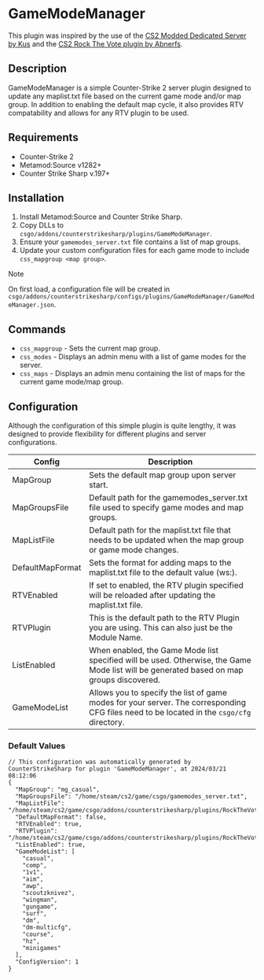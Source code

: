 # GameModeManager
This plugin was inspired by the use of the [CS2 Modded Dedicated Server by Kus](https://github.com/kus/cs2-modded-server) and the [CS2 Rock The Vote plugin by Abnerfs](https://github.com/abnerfs/cs2-rockthevote).

## Description
GameModeManager is a simple Counter-Strike 2 server plugin designed to update any maplist.txt file based on the current game mode and/or map group. In addition to enabling the default map cycle, it also provides RTV compatability and allows for any RTV plugin to be used.

## Requirements
- Counter-Strike 2
- Metamod:Source v1282+
- Counter Strike Sharp v.197+

## Installation
1. Install Metamod:Source and Counter Strike Sharp.
2. Copy DLLs to `csgo/addons/counterstrikesharp/plugins/GameModeManager`.
3. Ensure your `gamemodes_server.txt` file contains a list of map groups.
4. Update your custom configuration files for each game mode to include `css_mapgroup <map group>`.

> [!NOTE]
> On first load, a configuration file will be created in `csgo/addons/counterstrikesharp/configs/plugins/GameModeManager/GameModeManager.json`.

## Commands

- `css_mapgroup` - Sets the current map group.
- `css_modes` - Displays an admin menu with a list of game modes for the server.
- `css_maps` - Displays an admin menu containing the list of maps for the current game mode/map group.

## Configuration
Although the configuration of this simple plugin is quite lengthy, it was designed to provide flexibility for different plugins and server configurations. 

| Config              | Description                                                                                                                               |
| ------------------- | ----------------------------------------------------------------------------------------------------------------------------------------- |
| MapGroup            | Sets the default map group upon server start.                                                                                             | 
| MapGroupsFile       | Default path for the gamemodes_server.txt file used to specify game modes and map groups.                                                 | 
| MapListFile         | Default path for the maplist.txt file that needs to be updated when the map group or game mode changes.                                   | 
| DefaultMapFormat    | Sets the format for adding maps to the maplist.txt file to the default value (ws:<workshopid>).                                           |
| RTVEnabled          | If set to enabled, the RTV plugin specified will be reloaded after updating the maplist.txt file.                                         | 
| RTVPlugin           | This is the default path to the RTV Plugin you are using. This can also just be the Module Name.                                          | 
| ListEnabled         | When enabled, the Game Mode list specified will be used. Otherwise, the Game Mode list will be generated based on map groups discovered.  |
| GameModeList        | Allows you to specify the list of game modes for your server. The corresponding CFG files need to be located in the `csgo/cfg` directory. |                                           |

### Default Values

```
// This configuration was automatically generated by CounterStrikeSharp for plugin 'GameModeManager', at 2024/03/21 08:12:06
{
  "MapGroup": "mg_casual",
  "MapGroupsFile": "/home/steam/cs2/game/csgo/gamemodes_server.txt",
  "MapListFile": "/home/steam/cs2/game/csgo/addons/counterstrikesharp/plugins/RockTheVote/maplist.txt",
  "DefaultMapFormat": false,
  "RTVEnabled": true,
  "RTVPlugin": "/home/steam/cs2/game/csgo/addons/counterstrikesharp/plugins/RockTheVote/RockTheVote.dll",
  "ListEnabled": true,
  "GameModeList": [
    "casual",
    "comp",
    "1v1",
    "aim",
    "awp",
    "scoutzknivez",
    "wingman",
    "gungame",
    "surf",
    "dm",
    "dm-multicfg",
    "course",
    "hz",
    "minigames"
  ],
  "ConfigVersion": 1
}
```
